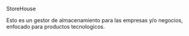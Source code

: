 StoreHouse

Esto es un gestor de almacenamiento para las empresas y/o negocios, enfocado para productos tecnologicos.
